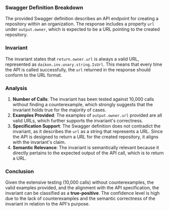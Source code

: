 ### Swagger Definition Breakdown
The provided Swagger definition describes an API endpoint for creating a repository within an organization. The response includes a property `url` under `output.owner`, which is expected to be a URL pointing to the created repository.

### Invariant
The invariant states that `return.owner.url` is always a valid URL, represented as `daikon.inv.unary.string.IsUrl`. This means that every time the API is called successfully, the `url` returned in the response should conform to the URL format.

### Analysis
1. **Number of Calls**: The invariant has been tested against 10,000 calls without finding a counterexample, which strongly suggests that the invariant holds true for the majority of cases.
2. **Examples Provided**: The examples of `output.owner.url` provided are all valid URLs, which further supports the invariant's correctness.
3. **Specification Support**: The Swagger definition does not contradict the invariant, as it describes the `url` as a string that represents a URL. Since the API is designed to return a URL for the created repository, it aligns with the invariant's claim.
4. **Semantic Relevance**: The invariant is semantically relevant because it directly pertains to the expected output of the API call, which is to return a URL.

### Conclusion
Given the extensive testing (10,000 calls) without counterexamples, the valid examples provided, and the alignment with the API specification, the invariant can be classified as a **true-positive**. The confidence level is high due to the lack of counterexamples and the semantic correctness of the invariant in relation to the API's purpose.
